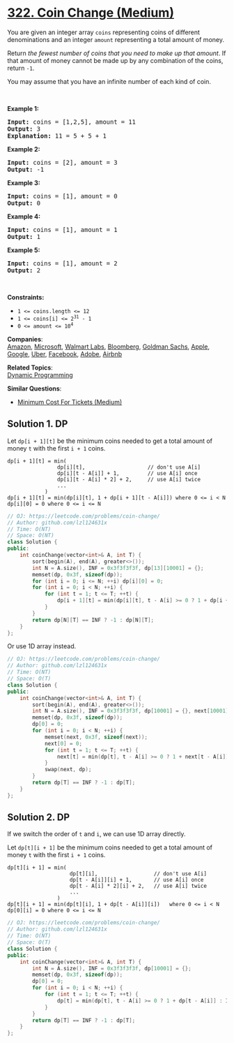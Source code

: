 # [322. Coin Change (Medium)](https://leetcode.com/problems/coin-change/)

<p>You are given an integer array <code>coins</code> representing coins of different denominations and an integer <code>amount</code> representing a total amount of money.</p>

<p>Return <em>the fewest number of coins that you need to make up that amount</em>. If that amount of money cannot be made up by any combination of the coins, return <code>-1</code>.</p>

<p>You may assume that you have an infinite number of each kind of coin.</p>

<p>&nbsp;</p>
<p><strong>Example 1:</strong></p>

<pre><strong>Input:</strong> coins = [1,2,5], amount = 11
<strong>Output:</strong> 3
<strong>Explanation:</strong> 11 = 5 + 5 + 1
</pre>

<p><strong>Example 2:</strong></p>

<pre><strong>Input:</strong> coins = [2], amount = 3
<strong>Output:</strong> -1
</pre>

<p><strong>Example 3:</strong></p>

<pre><strong>Input:</strong> coins = [1], amount = 0
<strong>Output:</strong> 0
</pre>

<p><strong>Example 4:</strong></p>

<pre><strong>Input:</strong> coins = [1], amount = 1
<strong>Output:</strong> 1
</pre>

<p><strong>Example 5:</strong></p>

<pre><strong>Input:</strong> coins = [1], amount = 2
<strong>Output:</strong> 2
</pre>

<p>&nbsp;</p>
<p><strong>Constraints:</strong></p>

<ul>
	<li><code>1 &lt;= coins.length &lt;= 12</code></li>
	<li><code>1 &lt;= coins[i] &lt;= 2<sup>31</sup> - 1</code></li>
	<li><code>0 &lt;= amount &lt;= 10<sup>4</sup></code></li>
</ul>


**Companies**:  
[Amazon](https://leetcode.com/company/amazon), [Microsoft](https://leetcode.com/company/microsoft), [Walmart Labs](https://leetcode.com/company/walmart-labs), [Bloomberg](https://leetcode.com/company/bloomberg), [Goldman Sachs](https://leetcode.com/company/goldman-sachs), [Apple](https://leetcode.com/company/apple), [Google](https://leetcode.com/company/google), [Uber](https://leetcode.com/company/uber), [Facebook](https://leetcode.com/company/facebook), [Adobe](https://leetcode.com/company/adobe), [Airbnb](https://leetcode.com/company/airbnb)

**Related Topics**:  
[Dynamic Programming](https://leetcode.com/tag/dynamic-programming/)

**Similar Questions**:
* [Minimum Cost For Tickets (Medium)](https://leetcode.com/problems/minimum-cost-for-tickets/)

## Solution 1. DP

Let `dp[i + 1][t]` be the minimum coins needed to get a total amount of money `t` with the first `i + 1` coins.

```
dp[i + 1][t] = min(
                dp[i][t],                    // don't use A[i]
                dp[i][t - A[i]] + 1,         // use A[i] once
                dp[i][t - A[i] * 2] + 2,     // use A[i] twice
                ...
            )
dp[i + 1][t] = min(dp[i][t], 1 + dp[i + 1][t - A[i]]) where 0 <= i < N
dp[i][0] = 0 where 0 <= i <= N
```

```cpp
// OJ: https://leetcode.com/problems/coin-change/
// Author: github.com/lzl124631x
// Time: O(NT)
// Space: O(NT)
class Solution {
public:
    int coinChange(vector<int>& A, int T) {
        sort(begin(A), end(A), greater<>());
        int N = A.size(), INF = 0x3f3f3f3f, dp[13][10001] = {};
        memset(dp, 0x3f, sizeof(dp));
        for (int i = 0; i <= N; ++i) dp[i][0] = 0;
        for (int i = 0; i < N; ++i) {
            for (int t = 1; t <= T; ++t) {
                dp[i + 1][t] = min(dp[i][t], t - A[i] >= 0 ? 1 + dp[i + 1][t - A[i]] : INF);
            }
        }
        return dp[N][T] == INF ? -1 : dp[N][T];
    }
};
```

Or use 1D array instead.

```cpp
// OJ: https://leetcode.com/problems/coin-change/
// Author: github.com/lzl124631x
// Time: O(NT)
// Space: O(T)
class Solution {
public:
    int coinChange(vector<int>& A, int T) {
        sort(begin(A), end(A), greater<>());
        int N = A.size(), INF = 0x3f3f3f3f, dp[10001] = {}, next[10001] = {};
        memset(dp, 0x3f, sizeof(dp));
        dp[0] = 0;
        for (int i = 0; i < N; ++i) {
            memset(next, 0x3f, sizeof(next));
            next[0] = 0;
            for (int t = 1; t <= T; ++t) {
                next[t] = min(dp[t], t - A[i] >= 0 ? 1 + next[t - A[i]] : INF);
            }
            swap(next, dp);
        }
        return dp[T] == INF ? -1 : dp[T];
    }
};
```

## Solution 2. DP

If we switch the order of `t` and `i`, we can use 1D array directly.

Let `dp[t][i + 1]` be the minimum coins needed to get a total amount of money `t` with the first `i + 1` coins.

```
dp[t][i + 1] = min(
                    dp[t][i],                  // don't use A[i]
                    dp[t - A[i]][i] + 1,       // use A[i] once
                    dp[t - A[i] * 2][i] + 2,   // use A[i] twice
                    ...
                )
dp[t][i + 1] = min(dp[t][i], 1 + dp[t - A[i]][i])   where 0 <= i < N
dp[0][i] = 0 where 0 <= i <= N
```

```cpp
// OJ: https://leetcode.com/problems/coin-change/
// Author: github.com/lzl124631x
// Time: O(NT)
// Space: O(T)
class Solution {
public:
    int coinChange(vector<int>& A, int T) {
        int N = A.size(), INF = 0x3f3f3f3f, dp[10001] = {};
        memset(dp, 0x3f, sizeof(dp));
        dp[0] = 0;
        for (int i = 0; i < N; ++i) {
            for (int t = 1; t <= T; ++t) {
                dp[t] = min(dp[t], t - A[i] >= 0 ? 1 + dp[t - A[i]] : INF);
            }
        }
        return dp[T] == INF ? -1 : dp[T];
    }
};
```